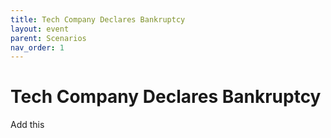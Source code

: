```yaml
---
title: Tech Company Declares Bankruptcy
layout: event
parent: Scenarios
nav_order: 1
---
```


# Tech Company Declares Bankruptcy

Add this